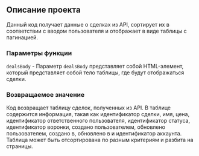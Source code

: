 ## Описание проекта

Данный код получает данные о сделках из API, сортирует их в соответствии с вводом пользователя и отображает в виде таблицы с пагинацией.

### Параметры функции
`dealsBody` - Параметр `dealsBody` представляет собой HTML-элемент, который представляет собой тело таблицы, где будут отображаться сделки.

### Возвращаемое значение
Код возвращает таблицу сделок, полученных из API. В таблице содержится информация, такая как идентификатор сделки, имя, цена, идентификатор ответственного пользователя, идентификатор статуса, идентификатор воронки, создано пользователем, обновлено пользователем, создано в, обновлено в и идентификатор аккаунта. Таблица может быть отсортирована по разным критериям и разбита на страницы.
